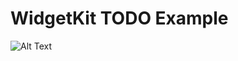 # WidgetKit TODO Example

![Alt Text](https://github.com/GUIEEN/widget-kit-todo-example/blob/master/widget-kit-todo-example.gif)
